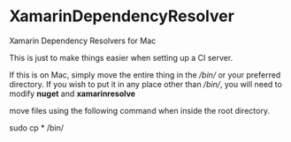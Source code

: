 # XamarinDependencyResolver
Xamarin Dependency Resolvers for Mac

This is just to make things easier when setting up a CI server.

If this is on Mac, simply move the entire thing in the */bin/* or your preferred directory. If you wish to put it in any place other than */bin/*, you will need to modify **nuget** and **xamarinresolve**

move files using the following command when inside the root directory.

sudo cp * /bin/
